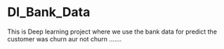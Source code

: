 # Dl_Bank_Data
This is Deep learning project where we use  the bank data for predict the customer was churn aur not churn .......
